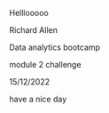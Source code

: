 Helllooooo

Richard Allen 

Data analytics bootcamp

module 2 challenge

15/12/2022

have a nice day
